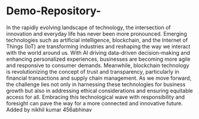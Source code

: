 # Demo-Repository-

In the rapidly evolving landscape of technology, the intersection of innovation and everyday life has never been more pronounced. Emerging technologies such as artificial intelligence, blockchain, and the Internet of Things (IoT) are transforming industries and reshaping the way we interact with the world around us. With AI driving data-driven decision-making and enhancing personalized experiences, businesses are becoming more agile and responsive to consumer demands. Meanwhile, blockchain technology is revolutionizing the concept of trust and transparency, particularly in financial transactions and supply chain management. As we move forward, the challenge lies not only in harnessing these technologies for business growth but also in addressing ethical considerations and ensuring equitable access for all. Embracing this technological wave with responsibility and foresight can pave the way for a more connected and innovative future.
Added by nikhil kumar
456abhinav
